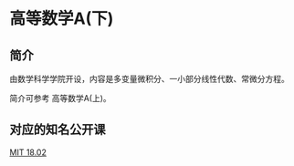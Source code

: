 # 高等数学A(下)

## 简介

由数学科学学院开设，内容是多变量微积分、一小部分线性代数、常微分方程。

简介可参考 高等数学A(上)。

## 对应的知名公开课

[MIT 18.02](https://csdiy.wiki/数学基础/MITmaths/)